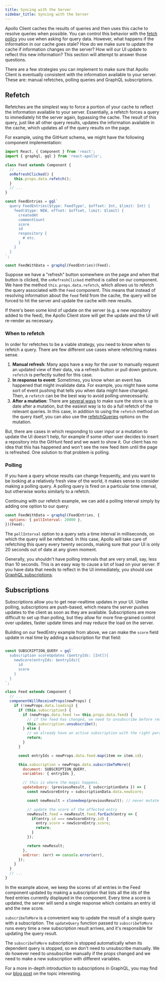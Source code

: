 ```yaml
---
title: Syncing with the Server
sidebar_title: Syncing with the Server
---
```


Apollo Client caches the results of queries and then uses this cache to resolve queries when possible. You can control this behavior with the [fetch policy](api-queries.html#graphql-config-options-fetchPolicy) you use when asking for query data. However, what happens if the information in our cache goes stale? How do we make sure to update the cache if information changes on the server? How will our UI update to reflect this new information? This section will attempt to answer those questions.

There are a few strategies you can implement to make sure that Apollo Client is eventually consistent with the information available to your server. These are: manual refetches, polling queries and GraphQL subscriptions.

<h2 id="refetch">Refetch</h2>

Refetches are the simplest way to force a portion of your cache to reflect the information available to your server. Essentially, a refetch forces a query to immediately hit the server again, bypassing the cache. The result of this query, just like all other query results, updates the information available in the cache, which updates all of the query results on the page.

For example, using the GitHunt schema, we might have the following component implementation:

```javascript
import React, { Component } from 'react';
import { graphql, gql } from 'react-apollo';

class Feed extends Component {
  // ...
  onRefreshClicked() {
    this.props.data.refetch();
  }
  // ...
}

const FeedEntries = gql`
  query FeedEntries($type: FeedType!, $offset: Int, $limit: Int) {
    feed($type: NEW, offset: $offset, limit: $limit) {
      createdAt
      commentCount
      score
      id
      respository {
        # etc.
      }
    }
  }
`;

const FeedWithData = graphql(FeedEntries)(Feed);
```

Suppose we have a "refresh" button somewhere on the page and when that button is clicked, the `onRefreshClicked` method is called on our component. We have the method `this.props.data.refetch`, which allows us to refetch the query associated with the `Feed` component. This means that instead of resolving information about the `feed` field from the cache, the query will be forced to hit the server and update the cache with new results.

If there's been some kind of update on the server (e.g. a new repository added to the feed), the Apollo Client store will get the update and the UI will re-render as necessary.

<h3 id="when-to-refetch">When to refetch</h3>

In order for refetches to be a viable strategy, you need to know when to refetch a query. There are few different use cases where refetching makes sense.

1. **Manual refresh**: Many apps have a way for the user to manually request an updated view of their data, via a refresh button or pull down gesture. `refetch` is perfectly suited for this case.
2. **In response to event**: Sometimes, you know when an event has happened that might invalidate data. For example, you might have some sort of event pushing that tells you when data might have changed. Then, a `refetch` can be the best way to avoid polling unnecessarily.
3. **After a mutation**: There are [several ways](cache-updates.html) to make sure the store is up to date after a mutation, but the easiest way is to do a full refetch of the relevant queries. In this case, in addition to using the `refetch` method on the query itself, you can also use the [refetchQueries](api-mutations.html#graphql-mutation-options-refetchQueries) options on the mutation.

But, there are cases in which responding to user input or a mutation to update the UI doesn't help, for example if some *other* user decides to insert a repository into the GitHunt feed and we want to show it. Our client has no idea that this has happened and won't see the new feed item until the page is refreshed. One solution to that problem is polling.

<h3 id="polling">Polling</h3>

If you have a query whose results can change frequently, and you want to be looking at a relatively fresh view of the world, it makes sense to consider making a polling query. A polling query is fired on a particular time interval, but otherwise works similarly to a refetch.

Continuing with our refetch example, we can add a polling interval simply by adding one option to our query:

```javascript
const FeedWithData = graphql(FeedEntries, {
  options: { pollInterval: 20000 },
})(Feed);
```

The `pollInterval` option to a query sets a time interval in milliseconds, on which the query will be refetched. In this case, Apollo will take care of refetching this query every twenty seconds, making sure that your UI is only 20 seconds out of date at any given moment.

Generally, you shouldn't have polling intervals that are very small, say, less than 10 seconds. This is an easy way to cause a lot of load on your server. If you have data that needs to reflect in the UI immediately, you should use [GraphQL subscriptions](#subscriptions).

## Subscriptions

Subscriptions allow you to get near-realtime updates in your UI. Unlike polling, subscriptions are push-based, which means the server pushes updates to the client as soon as they are available. Subscriptions are more difficult to set up than polling, but they allow for more fine-grained control over updates, faster update times and may reduce the load on the server.

Building on our feedEntry example from above, we can make the `score` field update in real time by adding a subscription for that field:

```javascript

const SUBSCRIPTION_QUERY = gql`
  subscription scoreUpdates ($entryIds: [Int]){
    newScore(entryIds: $entryIds){
      id
      score
    }
  }
`;

class Feed extends Component {
  // ...
  componentWillReceiveProps(newProps) {
    if (!newProps.data.loading) {
      if (this.subscription) {
        if (newProps.data.feed !== this.props.data.feed) {
          // if the feed has changed, we need to unsubscribe before resubscribing
          this.subscription.unsubscribe();
        } else {
          // we already have an active subscription with the right params
          return;
        }
      }

      const entryIds = newProps.data.feed.map(item => item.id);

      this.subscription = newProps.data.subscribeToMore({
        document: SUBSCRIPTION_QUERY,
        variables: { entryIds },

        // this is where the magic happens.
        updateQuery: (previousResult, { subscriptionData }) => {
          const newScoreEntry = subscriptionData.data.newScore;

          const newResult = clonedeep(previousResult); // never mutate state!

          // update the score of the affected entry
          newResult.feed = newResult.feed.forEach(entry => {
            if(entry.id === newScoreEntry.id) {
              entry.score = newScoreEntry.score;
              return;
            }
          });

          return newResult;
        },
        onError: (err) => console.error(err),
      });
    }
  }
  // ...
}
```

In the example above, we keep the scores of all entries in the Feed component updated by making a subscription that lists all the ids of the feed entries currently displayed in the component. Every time a score is updated, the server will send a single response which contains an entry id and the new score.

`subscribeToMore` is a convenient way to update the result of a single query with a subscription. The `updateQuery` function passed to `subscribeToMore` runs every time a new subscription result arrives, and it's responsible for updating the query result.

The `subscribeToMore` subscription is stopped automatically when its dependent query is stopped, so we don't need to unsubscribe manually. We do however need to unsubscribe manually if the props changed and we need to make a new subscription with different variables.

For a more in-depth introduction to subscriptions in GraphQL, you may find our [blog post](https://dev-blog.apollodata.com/graphql-subscriptions-in-apollo-client-9a2457f015fb) on the topic interesting.
